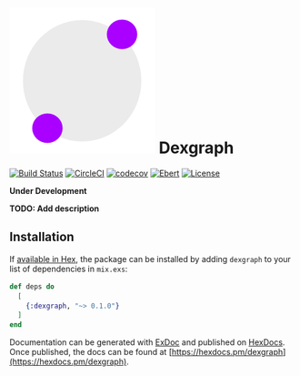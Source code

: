 # ![Logo](guides/images/logo.png) Dexgraph
[![Build Status](https://semaphoreci.com/api/v1/fulnir/dexgraph/branches/master/shields_badge.svg)](https://semaphoreci.com/fulnir/dexgraph) [![CircleCI](https://circleci.com/bb/Fulnir/dexgraph/tree/master.svg?style=shield&circle-token=159e79fa39eebc71fca1dcd0ca20f08d2f5bd287)](https://circleci.com/bb/Fulnir/dexgraph/tree/master)
[![codecov](https://codecov.io/bb/fulnir/dexgraph/branch/master/graph/badge.svg)](https://codecov.io/bb/fulnir/dexgraph) [![Ebert](https://ebertapp.io/github/Fulnir/dexgraph.svg)](https://ebertapp.io/github/Fulnir/dexgraph) [![License](https://img.shields.io/badge/license-MIT-blue.svg)](license.txt)

**Under Development**

**TODO: Add description**


## Installation

If [available in Hex](https://hex.pm/docs/publish), the package can be installed
by adding `dexgraph` to your list of dependencies in `mix.exs`:

```elixir
def deps do
  [
    {:dexgraph, "~> 0.1.0"}
  ]
end
```

Documentation can be generated with [ExDoc](https://github.com/elixir-lang/ex_doc)
and published on [HexDocs](https://hexdocs.pm). Once published, the docs can
be found at [https://hexdocs.pm/dexgraph](https://hexdocs.pm/dexgraph).

